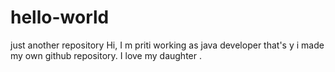 # hello-world
just another repository
Hi, I m priti working as java developer that's y i made my own github repository.
I love my daughter .
